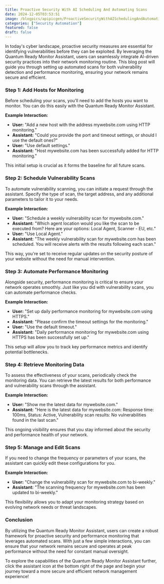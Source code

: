 ```yaml
---
title: Proactive Security With AI Scheduling And Automating Scans
date: 2024-12-05T03:53:51
image: /blogpics/apipicgen/ProactiveSecurityWithAISchedulingAndAutomatingScans-22DHP8AU4S.jpg
categories: ["Security Automation"]
featured: false
draft: false
---
```

In today's cyber landscape, proactive security measures are essential for identifying vulnerabilities before they can be exploited. By leveraging the Quantum Ready Monitor Assistant, users can seamlessly integrate AI-driven security practices into their network monitoring routine. This blog post will guide you through setting up automated scans for both vulnerability detection and performance monitoring, ensuring your network remains secure and efficient.

### Step 1: Add Hosts for Monitoring

Before scheduling your scans, you'll need to add the hosts you want to monitor. You can do this easily with the Quantum Ready Monitor Assistant.

**Example Interaction:**
- **User:** "Add a new host with the address mywebsite.com using HTTP monitoring."
- **Assistant:** "Could you provide the port and timeout settings, or should I use the default ones?"
- **User:** "Use default settings."
- **Assistant:** "Host mywebsite.com has been successfully added for HTTP monitoring."

This initial setup is crucial as it forms the baseline for all future scans.

### Step 2: Schedule Vulnerability Scans

To automate vulnerability scanning, you can initiate a request through the assistant. Specify the type of scan, the target address, and any additional parameters to tailor it to your needs.

**Example Interaction:**
- **User:** "Schedule a weekly vulnerability scan for mywebsite.com."
- **Assistant:** "Which agent location would you like the scan to be executed from? Here are your options: Local Agent, Scanner - EU, etc."
- **User:** "Use Local Agent."
- **Assistant:** "The weekly vulnerability scan for mywebsite.com has been scheduled. You will receive alerts with the results following each scan."

This way, you're set to receive regular updates on the security posture of your website without the need for manual intervention.

### Step 3: Automate Performance Monitoring

Alongside security, performance monitoring is critical to ensure your network operates smoothly. Just like you did with vulnerability scans, you can automate performance checks.

**Example Interaction:**
- **User:** "Set up daily performance monitoring for mywebsite.com using HTTPS."
- **Assistant:** "Please confirm the timeout settings for the monitoring."
- **User:** "Use the default timeout."
- **Assistant:** "Daily performance monitoring for mywebsite.com using HTTPS has been successfully set up."

This setup will allow you to track key performance metrics and identify potential bottlenecks.

### Step 4: Retrieve Monitoring Data

To assess the effectiveness of your scans, periodically check the monitoring data. You can retrieve the latest results for both performance and vulnerability scans through the assistant.

**Example Interaction:**
- **User:** "Show me the latest data for mywebsite.com."
- **Assistant:** "Here is the latest data for mywebsite.com: Response time: 100ms, Status: Active, Vulnerability scan results: No vulnerabilities found in the last scan."

This ongoing visibility ensures that you stay informed about the security and performance health of your network.

### Step 5: Manage and Edit Scans

If you need to change the frequency or parameters of your scans, the assistant can quickly edit these configurations for you.

**Example Interaction:**
- **User:** "Change the vulnerability scan for mywebsite.com to bi-weekly."
- **Assistant:** "The scanning frequency for mywebsite.com has been updated to bi-weekly."

This flexibility allows you to adapt your monitoring strategy based on evolving network needs or threat landscapes.

### Conclusion

By utilizing the Quantum Ready Monitor Assistant, users can create a robust framework for proactive security and performance monitoring that leverages automated scans. With just a few simple interactions, you can ensure that your network remains secure and operates at peak performance without the need for constant manual oversight.

To explore the capabilities of the Quantum Ready Monitor Assistant further, click the assistant icon at the bottom right of the page and begin your journey toward a more secure and efficient network management experience!